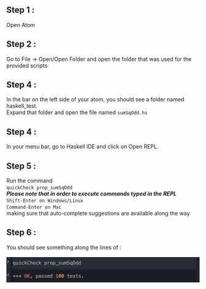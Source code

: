 ## Step 1 :
Open Atom
## Step 2 :
Go to File -> Open/Open Folder and open the folder that was used for the provided scripts
## Step 4 :
In the bar on the left side of your atom, you should see a folder named haskell_test. <br />
Expand that folder and open the file named `sumSqOdd.hs`
## Step 4 :
In your menu bar, go to Haskell IDE and click on Open REPL.
## Step 5 :
Run the command <br /> `quickCheck prop_sumSqOdd` <br />
***Please note that in order to execute commands typed in the REPL***<br /> `Shift-Enter on Windows/Linux`<br /> `Command-Enter on Mac`<br />
making sure that auto-complete suggestions are available along the way
## Step 6 :
You should see something along the lines of :<br /><br />
![Expected Result](../haskell_test/result.png?raw=true)
